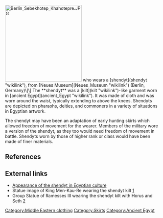 <img src="Berlín_Sebekhotep_Khahotepre.JPG" title="fig:Berlín_Sebekhotep_Khahotepre.JPG" width="250" alt="Berlín_Sebekhotep_Khahotepre.JPG" />
who wears a [shendyt](shendyt "wikilink"), from [Neues
Museum](Neues_Museum "wikilink") (Berlin, Germany)\]\] The **shendyt**
was a [kilt](kilt "wikilink")-like garment worn in [ancient
Egypt](ancient_Egypt "wikilink"). It was made of cloth and was worn
around the waist, typically extending to above the knees. Shendyts are
depicted on pharaohs, deities, and commoners in a variety of situations
in Egyptian artwork.

The shendyt may have been an adaptation of early hunting skirts which
allowed freedom of movement for the wearer. Members of the military wore
a version of the shendyt, as they too would need freedom of movement in
battle. Shendyts worn by those of higher rank or class would have been
made of finer materials.

## References

## External links

-   [Appearance of the shendyt in Egyptian
    culture](http://www.eternalegypt.org/EternalEgyptWebsiteWeb/HomeServlet?ee_website_action_key=action.display.topic.details&language_id=1&trait_item_id=10000224)
-   Statue image of King Men-Kau-Re wearing the shendyt kilt
    [1](http://www.ancient-egypt.co.uk/cairo%20museum/cm,%20statues/images/menkaura-valley-temple-3.jpg)
-   Group Statue of Ramesses III wearing the shendyt kilt with Horus and
    Seth [2](http://www.globalegyptianmuseum.org/detail.aspx?id=14750)

[Category:Middle Eastern
clothing](Category:Middle_Eastern_clothing "wikilink")
[Category:Skirts](Category:Skirts "wikilink") [Category:Ancient
Egypt](Category:Ancient_Egypt "wikilink")